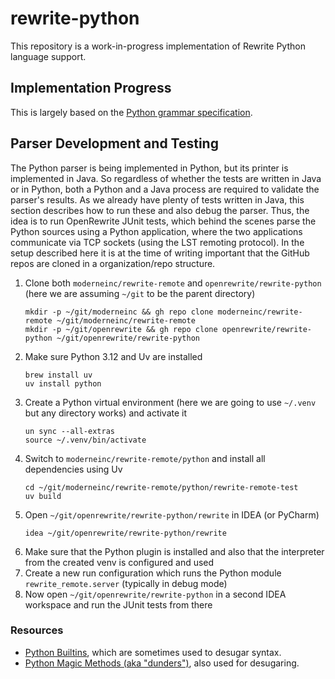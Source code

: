 # rewrite-python

This repository is a work-in-progress implementation of Rewrite Python language support.

## Implementation Progress

This is largely based on the [Python grammar specification](https://docs.python.org/3/reference/grammar.html).

## Parser Development and Testing

The Python parser is being implemented in Python, but its printer is implemented in Java. So regardless of whether the tests are written in Java or in Python, both a Python and a Java process are required to validate the parser's results.
As we already have plenty of tests written in Java, this section describes how to run these and also debug the parser.
Thus, the idea is to run OpenRewrite JUnit tests, which behind the scenes parse the Python sources using a Python application, where the two applications communicate via TCP sockets (using the LST remoting protocol).
In the setup described here it is at the time of writing important that the GitHub repos are cloned in a organization/repo structure.

1. Clone both `moderneinc/rewrite-remote` and `openrewrite/rewrite-python` (here we are assuming `~/git` to be the parent directory)
   ```shell
   mkdir -p ~/git/moderneinc && gh repo clone moderneinc/rewrite-remote ~/git/moderneinc/rewrite-remote
   mkdir -p ~/git/openrewrite && gh repo clone openrewrite/rewrite-python ~/git/openrewrite/rewrite-python
   ```
2. Make sure Python 3.12 and Uv are installed
   ```shell
   brew install uv
   uv install python
   ```
3. Create a Python virtual environment (here we are going to use `~/.venv` but any directory works) and activate it
   ```shell
   un sync --all-extras
   source ~/.venv/bin/activate
   ```
4. Switch to `moderneinc/rewrite-remote/python` and install all dependencies using Uv
   ```shell
   cd ~/git/moderneinc/rewrite-remote/python/rewrite-remote-test
   uv build
   ```
5. Open `~/git/openrewrite/rewrite-python/rewrite` in IDEA (or PyCharm)
   ```shell
   idea ~/git/openrewrite/rewrite-python/rewrite
   ```
6. Make sure that the Python plugin is installed and also that the interpreter from the created venv is configured and used
7. Create a new run configuration which runs the Python module `rewrite_remote.server` (typically in debug mode)
8. Now open `~/git/openrewrite/rewrite-python` in a second IDEA workspace and run the JUnit tests from there

### Resources

- [Python Builtins](https://docs.python.org/3/library/functions.html), which are sometimes used to desugar syntax.
- [Python Magic Methods (aka "dunders")](https://docs.python.org/3/library/operator.html), also used for desugaring.
